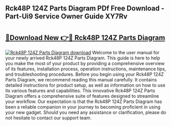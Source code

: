 ## Rck48P 124Z Parts Diagram PDf Free Download - Part-Ui9 Service Owner Guide XY7Rv

# <h2><a href="http://dfu3vy.blite.top/?on=Rck48P+124Z+Parts+Diagram">🔗Download New 👉🔴 Rck48P 124Z Parts Diagram</a></h2>

[![Rck48P 124Z Parts Diagram download](https://i.imgur.com/lujVjoI.png)](http://dfu3vy.blite.top/?on=Rck48P+124Z+Parts+Diagram)
Welcome to the user manual for your newly arrived Rck48P 124Z Parts Diagram. This guide is here to help you make the most of your product by providing a comprehensive overview of its features, installation process, operation instructions, maintenance tips, and troubleshooting procedures. Before you begin using your Rck48P 124Z Parts Diagram, we recommend reading this manual carefully. It contains detailed instructions for product setup, as well as information on how to use its various features and capabilities. This innovative Rck48P 124Z Parts Diagram offers a comprehensive suite of features designed to streamline your workflow. Our expectation is that the Rck48P 124Z Parts Diagram has been a reliable companion in your journey to becoming proficient in using your new gadget. Should you need any assistance or clarification, please do not hesitate to contact our support team.
